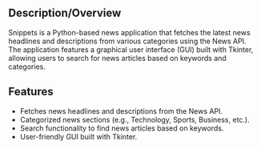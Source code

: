 ## Description/Overview
Snippets is a Python-based news application that fetches the latest news headlines and descriptions from various categories using the News API. The application features a graphical user interface (GUI) built with Tkinter, allowing users to search for news articles based on keywords and categories.

## Features
- Fetches news headlines and descriptions from the News API.
- Categorized news sections (e.g., Technology, Sports, Business, etc.).
- Search functionality to find news articles based on keywords.
- User-friendly GUI built with Tkinter.
